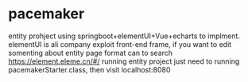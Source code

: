 # pacemaker
entity prohject using springboot+elementUI+Vue+echarts to implment.
elementUI is ali company exploit front-end frame, if you want to edit somenting about entity page format can to search https://element.eleme.cn/#/
running entity project just need to running pacemakerStarter.class, then visit localhost:8080

